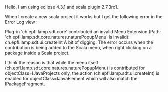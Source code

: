 Hello, 
I am using eclipse 4.3.1 and scala plugin 2.7.3rc1.

When I create a new scala project it works but I get the following error in the Error Log view :

Plug-in 'ch.epfl.lamp.sdt.core' contributed an invalid Menu Extension (Path: 'ch.epfl.lamp.sdt.core.natures.naturePopupMenu' is invalid): ch.epfl.lamp.sdt.ui.createInt
A bit of digging: The error occurs when the contribution is being added to the Scala menu, when right clicking on a package inside a Scala project.

I think the reason is that while the menu itself (ch.epfl.lamp.sdt.core.natures.naturePopupMenu) is contributed for objectClass=IJavaProjects only, the action (ch.epfl.lamp.sdt.ui.createInt) is enabled for objectClass=IJavaElement which will also match the IPackageFragment.
